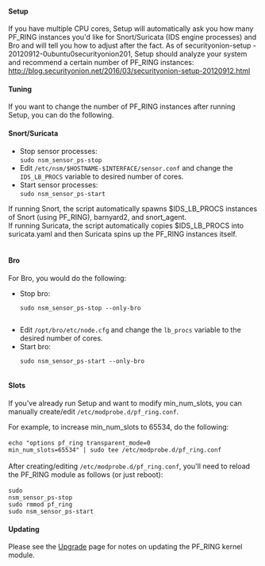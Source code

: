 #### Setup ####

If you have multiple CPU cores, Setup will automatically ask you how many PF\_RING instances you'd like for Snort/Suricata (IDS engine processes) and Bro and will tell you how to adjust after the fact.  As of securityonion-setup - 20120912-0ubuntu0securityonion201, Setup should analyze your system and recommend a certain number of PF_RING instances:  
http://blog.securityonion.net/2016/03/securityonion-setup-20120912.html

#### Tuning

If you want to change the number of PF\_RING instances after running Setup, you can do the following.

#### Snort/Suricata

  * Stop sensor processes:<br>
`sudo nsm_sensor_ps-stop`
  * Edit `/etc/nsm/$HOSTNAME-$INTERFACE/sensor.conf` and change the `IDS_LB_PROCS` variable to desired number of cores.
  * Start sensor processes:<br>
`sudo nsm_sensor_ps-start`

If running Snort, the script automatically spawns $IDS\_LB\_PROCS instances
of Snort (using PF\_RING), barnyard2, and snort\_agent.<br>
If running Suricata, the script automatically copies $IDS_LB_PROCS into<br>
suricata.yaml and then Suricata spins up the PF_RING instances itself.<br>
<br>
#### Bro
For Bro, you would do the following:<br>
<ul><li>Stop bro:<br>
<pre><code>sudo nsm_sensor_ps-stop --only-bro<br>
</code></pre>
</li><li>Edit <code>/opt/bro/etc/node.cfg</code> and change the <code>lb_procs</code> variable to the desired number of cores.<br>
</li><li>Start bro:<br>
<pre><code>sudo nsm_sensor_ps-start --only-bro<br>
</code></pre></li></ul>

#### Slots
If you've already run Setup and want to modify min_num_slots, you can manually create/edit <code>/etc/modprobe.d/pf_ring.conf</code>.  

For example, to increase min_num_slots to 65534, do the following:<br><br>
<code>echo "options pf_ring transparent_mode=0 min_num_slots=65534" | sudo tee /etc/modprobe.d/pf_ring.conf</code>
<br><br>After creating/editing <code>/etc/modprobe.d/pf_ring.conf</code>, you'll need to reload the PF_RING module as follows (or just reboot):<br><br>
<code>sudo nsm_sensor_ps-stop</code><br>
<code>sudo rmmod pf_ring</code><br>
<code>sudo nsm_sensor_ps-start</code>

#### Updating
Please see the [Upgrade](Upgrade) page for notes on updating the PF_RING kernel module.
